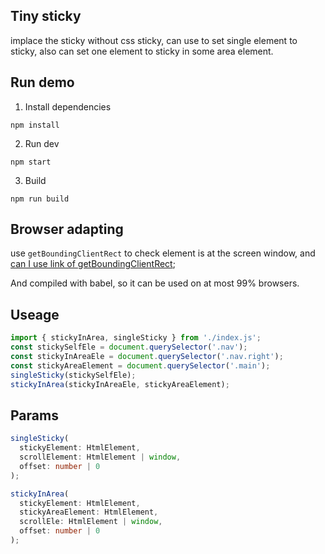 ## Tiny sticky
implace the sticky without css sticky, can use to set single element to sticky, also can set one element to sticky in some area element.

## Run demo
1. Install dependencies
```
npm install
```
2. Run dev 
```
npm start
```
3. Build
```
npm run build
```

## Browser adapting
use `getBoundingClientRect` to check element is at the screen window, and [can I use link of getBoundingClientRect](https://caniuse.com/?search=getBoundingClientRect);

And compiled with babel, so it can be used on at most 99% browsers.

## Useage
```js
import { stickyInArea, singleSticky } from './index.js';
const stickySelfEle = document.querySelector('.nav');
const stickyInAreaEle = document.querySelector('.nav.right');
const stickyAreaElement = document.querySelector('.main');
singleSticky(stickySelfEle);
stickyInArea(stickyInAreaEle, stickyAreaElement);
```

## Params
```ts
singleSticky(
  stickyElement: HtmlElement,
  scrollElement: HtmlElement | window,
  offset: number | 0
);

stickyInArea(
  stickyElement: HtmlElement,
  stickyAreaElement: HtmlElement,
  scrollEle: HtmlElement | window,
  offset: number | 0
);
```
